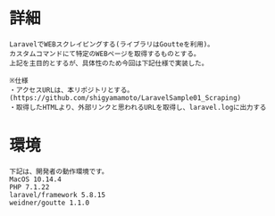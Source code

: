 # 詳細
    LaravelでWEBスクレイピングする(ライブラリはGoutteを利用)。
    カスタムコマンドにて特定のWEBページを取得するものとする。
    上記を主目的とするが、具体性のため今回は下記仕様で実装した。
    
    ※仕様
    ・アクセスURLは、本リポジトリとする。(https://github.com/shigyamamoto/LaravelSample01_Scraping)
    ・取得したHTMLより、外部リンクと思われるURLを取得し、laravel.logに出力する
    

# 環境
    下記は、開発者の動作環境です。
    MacOS 10.14.4
    PHP 7.1.22
    laravel/framework 5.8.15
    weidner/goutte 1.1.0

